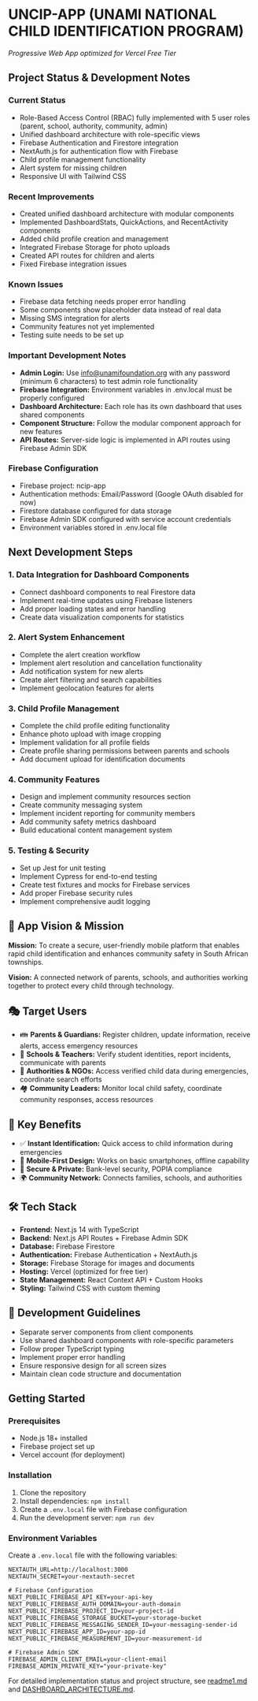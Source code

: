 # UNCIP-APP (UNAMI NATIONAL CHILD IDENTIFICATION PROGRAM)
*Progressive Web App optimized for Vercel Free Tier*

## Project Status & Development Notes

### Current Status
- Role-Based Access Control (RBAC) fully implemented with 5 user roles (parent, school, authority, community, admin)
- Unified dashboard architecture with role-specific views
- Firebase Authentication and Firestore integration
- NextAuth.js for authentication flow with Firebase
- Child profile management functionality
- Alert system for missing children
- Responsive UI with Tailwind CSS

### Recent Improvements
- Created unified dashboard architecture with modular components
- Implemented DashboardStats, QuickActions, and RecentActivity components
- Added child profile creation and management
- Integrated Firebase Storage for photo uploads
- Created API routes for children and alerts
- Fixed Firebase integration issues

### Known Issues
- Firebase data fetching needs proper error handling
- Some components show placeholder data instead of real data
- Missing SMS integration for alerts
- Community features not yet implemented
- Testing suite needs to be set up

### Important Development Notes
- **Admin Login:** Use info@unamifoundation.org with any password (minimum 6 characters) to test admin role functionality
- **Firebase Integration:** Environment variables in .env.local must be properly configured
- **Dashboard Architecture:** Each role has its own dashboard that uses shared components
- **Component Structure:** Follow the modular component approach for new features
- **API Routes:** Server-side logic is implemented in API routes using Firebase Admin SDK

### Firebase Configuration
- Firebase project: ncip-app
- Authentication methods: Email/Password (Google OAuth disabled for now)
- Firestore database configured for data storage
- Firebase Admin SDK configured with service account credentials
- Environment variables stored in .env.local file

## Next Development Steps

### 1. Data Integration for Dashboard Components
- Connect dashboard components to real Firestore data
- Implement real-time updates using Firebase listeners
- Add proper loading states and error handling
- Create data visualization components for statistics

### 2. Alert System Enhancement
- Complete the alert creation workflow
- Implement alert resolution and cancellation functionality
- Add notification system for new alerts
- Create alert filtering and search capabilities
- Implement geolocation features for alerts

### 3. Child Profile Management
- Complete the child profile editing functionality
- Enhance photo upload with image cropping
- Implement validation for all profile fields
- Create profile sharing permissions between parents and schools
- Add document upload for identification documents

### 4. Community Features
- Design and implement community resources section
- Create community messaging system
- Implement incident reporting for community members
- Add community safety metrics dashboard
- Build educational content management system

### 5. Testing & Security
- Set up Jest for unit testing
- Implement Cypress for end-to-end testing
- Create test fixtures and mocks for Firebase services
- Add proper Firebase security rules
- Implement comprehensive audit logging

## 🎯 App Vision & Mission
**Mission:** To create a secure, user-friendly mobile platform that enables rapid child identification and enhances community safety in South African townships.

**Vision:** A connected network of parents, schools, and authorities working together to protect every child through technology.

## 🎭 Target Users
- 👪 **Parents & Guardians:** Register children, update information, receive alerts, access emergency resources
- 🏫 **Schools & Teachers:** Verify student identities, report incidents, communicate with parents
- 👮 **Authorities & NGOs:** Access verified child data during emergencies, coordinate search efforts
- 🏘️ **Community Leaders:** Monitor local child safety, coordinate community responses, access resources

## 🌟 Key Benefits
- ✅ **Instant Identification:** Quick access to child information during emergencies
- 📱 **Mobile-First Design:** Works on basic smartphones, offline capability
- 🔐 **Secure & Private:** Bank-level security, POPIA compliance
- 🌍 **Community Network:** Connects families, schools, and authorities

## 🛠️ Tech Stack
- **Frontend:** Next.js 14 with TypeScript
- **Backend:** Next.js API Routes + Firebase Admin SDK
- **Database:** Firebase Firestore
- **Authentication:** Firebase Authentication + NextAuth.js
- **Storage:** Firebase Storage for images and documents
- **Hosting:** Vercel (optimized for free tier)
- **State Management:** React Context API + Custom Hooks
- **Styling:** Tailwind CSS with custom theming

## 🔧 Development Guidelines
- Separate server components from client components
- Use shared dashboard components with role-specific parameters
- Follow proper TypeScript typing
- Implement proper error handling
- Ensure responsive design for all screen sizes
- Maintain clean code structure and documentation

## Getting Started

### Prerequisites
- Node.js 18+ installed
- Firebase project set up
- Vercel account (for deployment)

### Installation
1. Clone the repository
2. Install dependencies: `npm install`
3. Create a `.env.local` file with Firebase configuration
4. Run the development server: `npm run dev`

### Environment Variables
Create a `.env.local` file with the following variables:
```
NEXTAUTH_URL=http://localhost:3000
NEXTAUTH_SECRET=your-nextauth-secret

# Firebase Configuration
NEXT_PUBLIC_FIREBASE_API_KEY=your-api-key
NEXT_PUBLIC_FIREBASE_AUTH_DOMAIN=your-auth-domain
NEXT_PUBLIC_FIREBASE_PROJECT_ID=your-project-id
NEXT_PUBLIC_FIREBASE_STORAGE_BUCKET=your-storage-bucket
NEXT_PUBLIC_FIREBASE_MESSAGING_SENDER_ID=your-messaging-sender-id
NEXT_PUBLIC_FIREBASE_APP_ID=your-app-id
NEXT_PUBLIC_FIREBASE_MEASUREMENT_ID=your-measurement-id

# Firebase Admin SDK
FIREBASE_ADMIN_CLIENT_EMAIL=your-client-email
FIREBASE_ADMIN_PRIVATE_KEY="your-private-key"
```

For detailed implementation status and project structure, see [readme1.md](/workspaces/app/readme1.md) and [DASHBOARD_ARCHITECTURE.md](/workspaces/app/DASHBOARD_ARCHITECTURE.md).